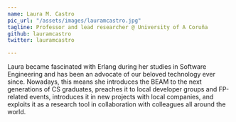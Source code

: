 ```yaml
---
name: Laura M. Castro
pic_url: "/assets/images/lauramcastro.jpg"
tagline: Professor and lead researcher @ University of A Coruña
github: lauramcastro
twitter: lauramcastro

---
```

Laura became fascinated with Erlang during her studies in Software Engineering and has been an advocate of our beloved technology ever since. Nowadays, this means she introduces the BEAM to the next generations of CS graduates, preaches it to local developer groups and FP-related events, introduces it in new projects with local companies, and exploits it as a research tool in collaboration with colleagues all around the world.
